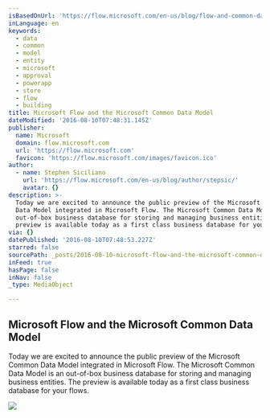 ```yaml
---
isBasedOnUrl: 'https://flow.microsoft.com/en-us/blog/flow-and-common-data-model/'
inLanguage: en
keywords:
  - data
  - common
  - model
  - entity
  - microsoft
  - approval
  - powerapp
  - store
  - flow
  - building
title: Microsoft Flow and the Microsoft Common Data Model
dateModified: '2016-08-10T07:48:31.145Z'
publisher:
  name: Microsoft
  domain: flow.microsoft.com
  url: 'https://flow.microsoft.com'
  favicon: 'https://flow.microsoft.com/images/favicon.ico'
author:
  - name: Stephen Siciliano
    url: 'https://flow.microsoft.com/en-us/blog/author/stepsic/'
    avatar: {}
description: >-
  Today we are excited to announce the public preview of the Microsoft Common
  Data Model integrated in Microsoft Flow. The Microsoft Common Data Model is an
  out-of-box business database for storing and managing business entities. The
  preview is available today as a first class business database for your flows.
via: {}
datePublished: '2016-08-10T07:48:53.227Z'
starred: false
sourcePath: _posts/2016-08-10-microsoft-flow-and-the-microsoft-common-data-model.md
inFeed: true
hasPage: false
inNav: false
_type: MediaObject

---
```

<article style=""><h1>Microsoft Flow and the Microsoft Common Data Model</h1><p>Today we are excited to announce the public preview of the Microsoft Common Data Model integrated in Microsoft Flow. The Microsoft Common Data Model is an out-of-box business database for storing and managing business entities. The preview is available today as a first class business database for your flows.</p><img src="https://procsi.blob.core.windows.net/blog-images/cdmcolored.png" /></article>